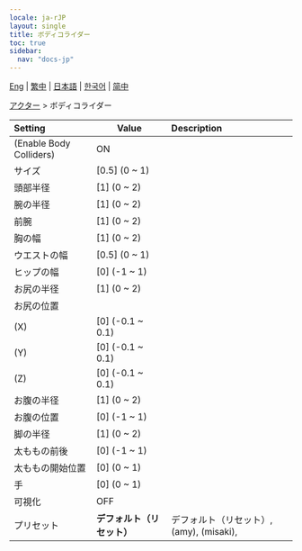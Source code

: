 ```yaml
---
locale: ja-rJP
layout: single
title: ボディコライダー
toc: true
sidebar:
  nav: "docs-jp"
---
```

[Eng](/dancexr/menu/2025.4/actor/body_colliders) | [繁中](/tw/dancexr/menu/2025.4/actor/body_colliders) | [日本語](/jp/dancexr/menu/2025.4/actor/body_colliders) | [한국어](/kr/dancexr/menu/2025.4/actor/body_colliders) | [简中](/zh/dancexr/menu/2025.4/actor/body_colliders)

[アクター](../menu#アクター) > ボディコライダー



| Setting | Value | Description |
| :--- | --- | :--- |
| (Enable Body Colliders) | ON | 
| サイズ | [0.5] (0 ~ 1) | 
| 頭部半径 | [1] (0 ~ 2) | 
| 腕の半径 | [1] (0 ~ 2) | 
| 前腕 | [1] (0 ~ 2) | 
| 胸の幅 | [1] (0 ~ 2) | 
| ウエストの幅 | [0.5] (0 ~ 1) | 
| ヒップの幅 | [0] (-1 ~ 1) | 
| お尻の半径 | [1] (0 ~ 2) | 
| お尻の位置 || 
| (X) | [0] (-0.1 ~ 0.1) | 
| (Y) | [0] (-0.1 ~ 0.1) | 
| (Z) | [0] (-0.1 ~ 0.1) | 
| お腹の半径 | [1] (0 ~ 2) | 
| お腹の位置 | [0] (-1 ~ 1) | 
| 脚の半径 | [1] (0 ~ 2) | 
| 太ももの前後 | [0] (-1 ~ 1) | 
| 太ももの開始位置 | [0] (0 ~ 1) | 
| 手 | [0] (0 ~ 1) | 
| 可視化 | OFF | 
| プリセット | **デフォルト（リセット）** | デフォルト（リセット）, (amy), (misaki),  |
